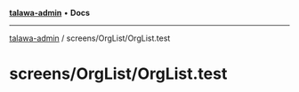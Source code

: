 [**talawa-admin**](../../../README.md) • **Docs**

***

[talawa-admin](../../../modules.md) / screens/OrgList/OrgList.test

# screens/OrgList/OrgList.test
